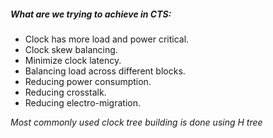 
##### What are we trying to achieve in CTS:
- Clock has more load and power critical.
- Clock skew balancing.
- Minimize clock latency.
- Balancing load across different blocks.
- Reducing power consumption.
- Reducing crosstalk.
- Reducing electro-migration.

*Most commonly used clock tree building is done using H tree*


